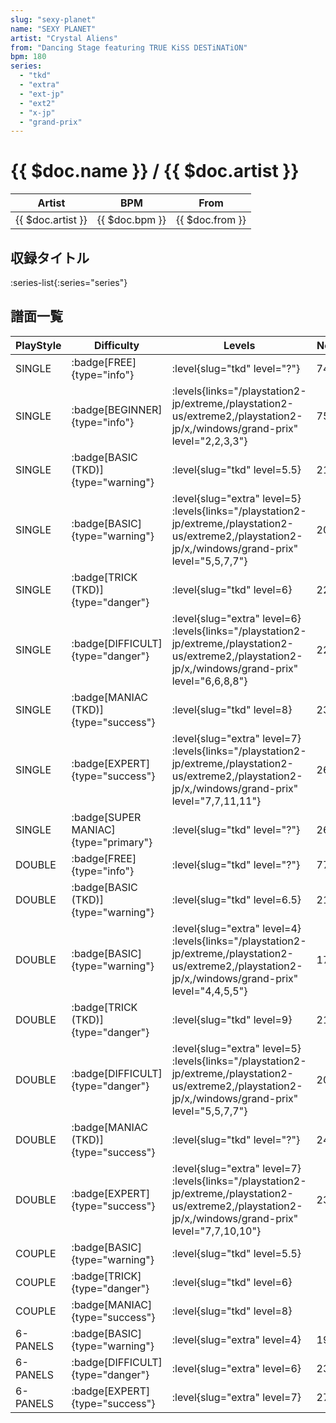 ```yaml
---
slug: "sexy-planet"
name: "SEXY PLANET"
artist: "Crystal Aliens"
from: "Dancing Stage featuring TRUE KiSS DESTiNATiON"
bpm: 180
series:
  - "tkd"
  - "extra"
  - "ext-jp"
  - "ext2"
  - "x-jp"
  - "grand-prix"
---
```


# {{ $doc.name }} / {{ $doc.artist }}

|Artist|BPM|From|
|------|---|----|
|{{ $doc.artist }}|{{ $doc.bpm }}|{{ $doc.from }}|

## 収録タイトル

:series-list{:series="series"}

## 譜面一覧

|PlayStyle|Difficulty|Levels|Notes|Movie|
|---------|----------|------|-----|-----|
|SINGLE| :badge[FREE]{type="info"}|<div class="field is-grouped is-grouped-multiline"> :level{slug="tkd" level="?"}</div>|74/0||
|SINGLE| :badge[BEGINNER]{type="info"}| :levels{links="/playstation2-jp/extreme,/playstation2-us/extreme2,/playstation2-jp/x,/windows/grand-prix" level="2,2,3,3"}|75/0||
|SINGLE| :badge[BASIC (TKD)]{type="warning"}|<div class="field is-grouped is-grouped-multiline"> :level{slug="tkd" level=5.5}</div>|219/0||
|SINGLE| :badge[BASIC]{type="warning"}|<div class="field is-grouped is-grouped-multiline"> :level{slug="extra" level=5}  :levels{links="/playstation2-jp/extreme,/playstation2-us/extreme2,/playstation2-jp/x,/windows/grand-prix" level="5,5,7,7"}</div>|201/0||
|SINGLE| :badge[TRICK (TKD)]{type="danger"}|<div class="field is-grouped is-grouped-multiline"> :level{slug="tkd" level=6}</div>|229/0||
|SINGLE| :badge[DIFFICULT]{type="danger"}|<div class="field is-grouped is-grouped-multiline"> :level{slug="extra" level=6}  :levels{links="/playstation2-jp/extreme,/playstation2-us/extreme2,/playstation2-jp/x,/windows/grand-prix" level="6,6,8,8"}</div>|221/0||
|SINGLE| :badge[MANIAC (TKD)]{type="success"}|<div class="field is-grouped is-grouped-multiline"> :level{slug="tkd" level=8}</div>|239/0||
|SINGLE| :badge[EXPERT]{type="success"}|<div class="field is-grouped is-grouped-multiline"> :level{slug="extra" level=7}  :levels{links="/playstation2-jp/extreme,/playstation2-us/extreme2,/playstation2-jp/x,/windows/grand-prix" level="7,7,11,11"}</div>|262/0||
|SINGLE| :badge[SUPER MANIAC]{type="primary"}|<div class="field is-grouped is-grouped-multiline"> :level{slug="tkd" level="?"}</div>|267/0||
|DOUBLE| :badge[FREE]{type="info"}|<div class="field is-grouped is-grouped-multiline"> :level{slug="tkd" level="?"}</div>|77/0||
|DOUBLE| :badge[BASIC (TKD)]{type="warning"}|<div class="field is-grouped is-grouped-multiline"> :level{slug="tkd" level=6.5}</div>|211/0||
|DOUBLE| :badge[BASIC]{type="warning"}|<div class="field is-grouped is-grouped-multiline"> :level{slug="extra" level=4}  :levels{links="/playstation2-jp/extreme,/playstation2-us/extreme2,/playstation2-jp/x,/windows/grand-prix" level="4,4,5,5"}</div>|175/0||
|DOUBLE| :badge[TRICK (TKD)]{type="danger"}|<div class="field is-grouped is-grouped-multiline"> :level{slug="tkd" level=9}</div>|217/0||
|DOUBLE| :badge[DIFFICULT]{type="danger"}|<div class="field is-grouped is-grouped-multiline"> :level{slug="extra" level=5}  :levels{links="/playstation2-jp/extreme,/playstation2-us/extreme2,/playstation2-jp/x,/windows/grand-prix" level="5,5,7,7"}</div>|207/0||
|DOUBLE| :badge[MANIAC (TKD)]{type="success"}|<div class="field is-grouped is-grouped-multiline"> :level{slug="tkd" level="?"}</div>|242/0||
|DOUBLE| :badge[EXPERT]{type="success"}|<div class="field is-grouped is-grouped-multiline"> :level{slug="extra" level=7}  :levels{links="/playstation2-jp/extreme,/playstation2-us/extreme2,/playstation2-jp/x,/windows/grand-prix" level="7,7,10,10"}</div>|236/0||
|COUPLE| :badge[BASIC]{type="warning"}|<div class="field is-grouped is-grouped-multiline"> :level{slug="tkd" level=5.5}</div>|||
|COUPLE| :badge[TRICK]{type="danger"}|<div class="field is-grouped is-grouped-multiline"> :level{slug="tkd" level=6}</div>|||
|COUPLE| :badge[MANIAC]{type="success"}|<div class="field is-grouped is-grouped-multiline"> :level{slug="tkd" level=8}</div>|||
|6-PANELS| :badge[BASIC]{type="warning"}|<div class="field is-grouped is-grouped-multiline"> :level{slug="extra" level=4}</div>|198/0||
|6-PANELS| :badge[DIFFICULT]{type="danger"}|<div class="field is-grouped is-grouped-multiline"> :level{slug="extra" level=6}</div>|237/0||
|6-PANELS| :badge[EXPERT]{type="success"}|<div class="field is-grouped is-grouped-multiline"> :level{slug="extra" level=7}</div>|270/0||
